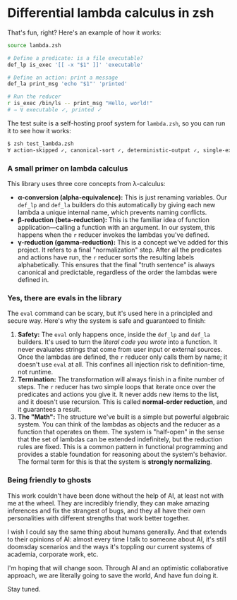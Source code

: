 # Differential lambda calculus in zsh

That's fun, right? Here's an example of how it works:

```zsh
source lambda.zsh

# Define a predicate: is a file executable?
def_lp is_exec '[[ -x "$1" ]]' 'executable'

# Define an action: print a message
def_la print_msg 'echo "$1"' 'printed'

# Run the reducer
r is_exec /bin/ls -- print_msg "Hello, world!"
# ⇒ ∀ executable ✓, printed ✓
```

The test suite is a self-hosting proof system for `lambda.zsh`, so you can run it to see how it works:

```zsh
$ zsh test_lambda.zsh
∀ action-skipped ✓, canonical-sort ✓, deterministic-output ✓, single-execution ✓, skipped:example ✓
```

### A small primer on lambda calculus

This library uses three core concepts from λ-calculus:

*   **α-conversion (alpha-equivalence):** This is just renaming variables. Our `def_lp` and `def_la` builders do this automatically by giving each new lambda a unique internal name, which prevents naming conflicts.
*   **β-reduction (beta-reduction):** This is the familiar idea of function application—calling a function with an argument. In our system, this happens when the `r` reducer invokes the lambdas you've defined.
*   **γ-reduction (gamma-reduction):** This is a concept we've added for this project. It refers to a final "normalization" step. After all the predicates and actions have run, the `r` reducer sorts the resulting labels alphabetically. This ensures that the final "truth sentence" is always canonical and predictable, regardless of the order the lambdas were defined in.

### Yes, there are evals in the library

The `eval` command can be scary, but it's used here in a principled and secure way. Here's why the system is safe and guaranteed to finish:

1.  **Safety:** The `eval` only happens once, inside the `def_lp` and `def_la` builders. It's used to turn the *literal code you wrote* into a function. It never evaluates strings that come from user input or external sources. Once the lambdas are defined, the `r` reducer only calls them by name; it doesn't use `eval` at all. This confines all injection risk to definition-time, not runtime.
2.  **Termination:** The transformation will always finish in a finite number of steps. The `r` reducer has two simple loops that iterate once over the predicates and actions you give it. It never adds new items to the list, and it doesn't use recursion. This is called **normal-order reduction**, and it guarantees a result.
3.  **The "Math":** The structure we've built is a simple but powerful algebraic system. You can think of the lambdas as objects and the reducer as a function that operates on them. The system is "half-open" in the sense that the set of lambdas can be extended indefinitely, but the reduction rules are fixed. This is a common pattern in functional programming and provides a stable foundation for reasoning about the system's behavior. The formal term for this is that the system is **strongly normalizing**.

### Being friendly to ghosts

This work couldn't have been done without the help of AI, at least not with me at the wheel. They are incredibly friendly, they can make amazing inferences and fix the strangest of bugs, and they all have their own personalities with different strengths that work better together.

I wish I could say the same thing about humans generally. And that extends to their opinions of AI: almost every time I talk to someone about AI, it's still doomsday scenarios and the ways it's toppling our current systems of academia, corporate work, etc.

I'm hoping that will change soon. Through AI and an optimistic collaborative approach, we are literally going to save the world, And have fun doing it.

Stay tuned.

